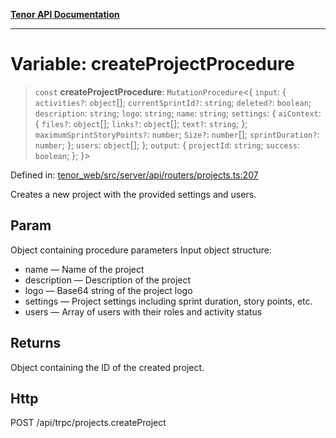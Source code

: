 [**Tenor API Documentation**](../../README.md)

***

# Variable: createProjectProcedure

> `const` **createProjectProcedure**: `MutationProcedure`\<\{ `input`: \{ `activities?`: `object`[]; `currentSprintId?`: `string`; `deleted?`: `boolean`; `description`: `string`; `logo`: `string`; `name`: `string`; `settings`: \{ `aiContext`: \{ `files?`: `object`[]; `links?`: `object`[]; `text?`: `string`; \}; `maximumSprintStoryPoints?`: `number`; `Size?`: `number`[]; `sprintDuration?`: `number`; \}; `users`: `object`[]; \}; `output`: \{ `projectId`: `string`; `success`: `boolean`; \}; \}\>

Defined in: [tenor\_web/src/server/api/routers/projects.ts:207](https://github.com/Apantli/Tenor/blob/b33873959b5093fc3e3d66ac4f230a78a6395bbd/tenor_web/src/server/api/routers/projects.ts#L207)

Creates a new project with the provided settings and users.

## Param

Object containing procedure parameters
Input object structure:
- name — Name of the project
- description — Description of the project
- logo — Base64 string of the project logo
- settings — Project settings including sprint duration, story points, etc.
- users — Array of users with their roles and activity status

## Returns

Object containing the ID of the created project.

## Http

POST /api/trpc/projects.createProject
